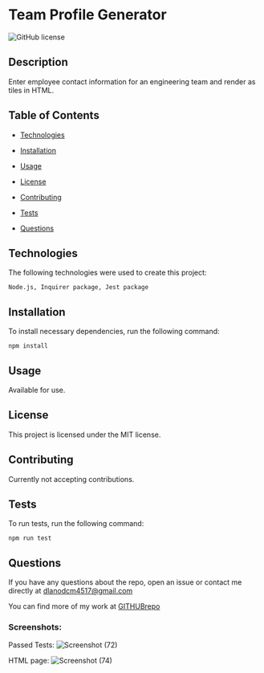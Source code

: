 # Team Profile Generator
![GitHub license](https://img.shields.io/badge/license-MIT-blue.svg)

## Description

Enter employee contact information for an engineering team and render as tiles in HTML.

## Table of Contents

* [Technologies](#technologies)

* [Installation](#installation)

* [Usage](#usage)

* [License](#license)

* [Contributing](#contributing)

* [Tests](#tests)

* [Questions](#questions)


## Technologies

The following technologies were used to create this project:

```
Node.js, Inquirer package, Jest package
```

## Installation

To install necessary dependencies, run the following command:

```
npm install
```

## Usage

Available for use.

## License

This project is licensed under the MIT license.

## Contributing

Currently not accepting contributions.

## Tests

To run tests, run the following command:

```
npm run test
```

## Questions

If you have any questions about the repo, open an issue or contact me directly at dlanodcm4517@gmail.com

You can find more of my work at [GITHUBrepo](https://github.com/lisamcgautier)

### Screenshots: 
Passed Tests:
![Screenshot (72)](https://user-images.githubusercontent.com/62854999/92528034-108ac480-f1f6-11ea-9dfc-697a6b5acbb6.png)

HTML page:
![Screenshot (74)](https://user-images.githubusercontent.com/62854999/92528102-31ebb080-f1f6-11ea-83d4-7df1058041c1.png)
